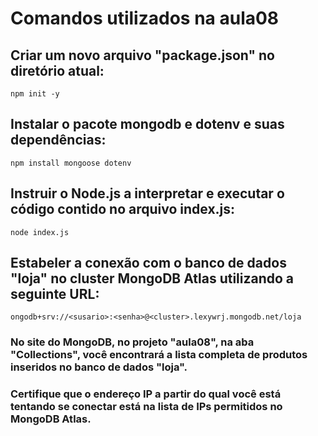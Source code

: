 # Comandos utilizados na aula08

## Criar um novo arquivo "package.json" no diretório atual:

    npm init -y

## Instalar o pacote mongodb e dotenv e suas dependências:

    npm install mongoose dotenv

## Instruir o Node.js a interpretar e executar o código contido no arquivo index.js:

    node index.js

## Estabeler a conexão com o banco de dados "loja" no cluster MongoDB Atlas utilizando a seguinte URL:

    ongodb+srv://<susario>:<senha>@<cluster>.lexywrj.mongodb.net/loja

### No site do MongoDB, no projeto "aula08", na aba "Collections", você encontrará a lista completa de produtos inseridos no banco de dados "loja".

### Certifique que o endereço IP a partir do qual você está tentando se conectar está na lista de IPs permitidos no MongoDB Atlas.